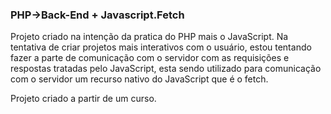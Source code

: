 ###  PHP->Back-End + Javascript.Fetch

Projeto criado na intenção da pratica do PHP mais o JavaScript.
Na tentativa de criar projetos mais interativos com o usuário, estou tentando fazer a parte de comunicação com o servidor com as requisições e respostas tratadas pelo JavaScript, esta sendo utilizado para comunicação com o servidor um recurso nativo do JavaScript que é o fetch.

Projeto criado a partir de um curso. 

